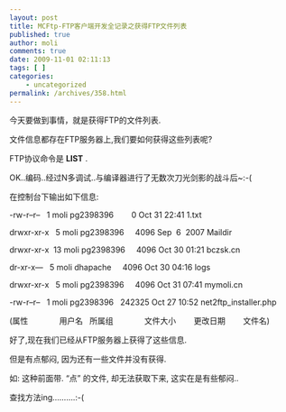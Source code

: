 ```yaml
---
layout: post
title: MCFtp-FTP客户端开发全记录之获得FTP文件列表
published: true
author: moli
comments: true
date: 2009-11-01 02:11:13
tags: [ ]
categories:
    - uncategorized
permalink: /archives/358.html
---
```

今天要做到事情，就是获得FTP的文件列表.

文件信息都存在FTP服务器上,我们要如何获得这些列表呢?

FTP协议命令是 **LIST** .

OK..编码..经过N多调试..与编译器进行了无数次刀光剑影的战斗后~:-(

在控制台下输出如下信息:

-rw-r&#8211;r&#8211;   1 moli pg2398396        0 Oct 31 22:41 1.txt

drwxr-xr-x   5 moli pg2398396     4096 Sep  6  2007 Maildir

drwxr-xr-x  13 moli pg2398396     4096 Oct 30 01:21 bczsk.cn

dr-xr-x&#8212;   5 moli dhapache     4096 Oct 30 04:16 logs

drwxr-xr-x   5 moli pg2398396     4096 Oct 31 07:41 mymoli.cn

-rw-r&#8211;r&#8211;   1 moli pg2398396   242325 Oct 27 10:52 net2ftp_installer.php

(属性              用户名   所属组              文件大小        更改日期        文件名)

好了,现在我们已经从FTP服务器上获得了这些信息.

但是有点郁闷, 因为还有一些文件并没有获得.

如: 这种前面带. &#8220;点&#8221; 的文件, 却无法获取下来, 这实在是有些郁闷..

查找方法ing&#8230;&#8230;&#8230;.:-(